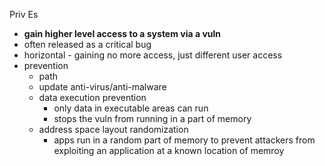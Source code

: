 Priv Es

* **gain higher level access to a system via a vuln**
* often released as a critical bug
* horizontal - gaining no more access, just different user access
* prevention
	* path 
	* update anti-virus/anti-malware
	* data execution prevention
		* only data in executable areas can run
		* stops the vuln from running in a part of memory
	* address space layout randomization
		* apps run in a random part of memory to prevent attackers from exploiting an application at a known location of memroy 